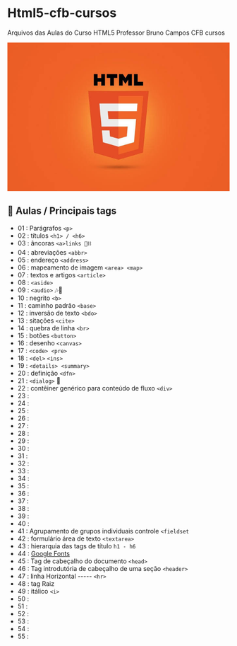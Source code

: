 # Html5-cfb-cursos
Arquivos das Aulas do Curso HTML5
Professor Bruno Campos CFB cursos 

![App Ideas Image](images.jpeg)

## :ledger: Aulas / Principais tags

- 01 : Parágrafos `<p>`
- 02 : títulos `<h1> / <h6>`
- 03 : âncoras `<a>links 🔗⛓️`
- 04 : abreviações `<abbr>`
- 05 : endereço `<address>`
- 06 : mapeamento de imagem `<area> <map>`
- 07 : textos e artigos `<article>`
- 08 : `<aside>`
- 09 : `<audio>` 🎶🎵
- 10 : negrito `<b>`
- 11 : caminho padrão `<base>`
- 12 : inversão de texto `<bdo>`
- 13 : sitações `<cite>`
- 14 : quebra de linha `<br>`
- 15 : botões `<button>`
- 16 : desenho `<canvas>`
- 17 : `<code> <pre>`
- 18 : `<del>` `<ins>`
- 19 : `<details> <summary>`
- 20 : definição `<dfn>`
- 21 : `<dialog>` 💬
- 22 : contêiner genérico para conteúdo de fluxo `<div>`
- 23 :
- 24 :
- 25 :
- 26 :
- 27 :
- 28 :
- 29 :
- 30 :
- 31 :
- 32 :
- 33 : 
- 34 :
- 35 :
- 36 :
- 37 :
- 38 :
- 39 :
- 40 : 
- 41 : Agrupamento de grupos individuais controle `<fieldset`
- 42 : formulário área de texto `<textarea>`
- 43 : hierarquia das tags de título `h1 - h6`
- 44 : [Google Fonts](https://fonts.google.com/)
- 45 : Tag de cabeçalho do documento `<head>`
- 46 : Tag introdutória de cabeçalho de uma seção `<header>`
- 47 : linha Horizontal ----- `<hr>`
- 48 : <DOCTYPE HTML> <html> tag Raiz 
- 49 : itálico `<i>` 
- 50 : 
- 51 :
- 52 :
- 53 :
- 54 :
- 55 :
